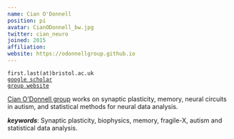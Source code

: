 ```yaml
---
name: Cian O'Donnell
position: pi
avatar: CianODonnell_bw.jpg
twitter: cian_neuro
joined: 2015
affiliation:
website: https://odonnellgroup.github.io
---
```


<!--- _Lecturer in Computer Science, Dept of Computer Science, SCEEM, Faculty of Engineering, University of Bristol_<br>-->

<i class="fa fa-envelope-o"></i> `first.last(at)bristol.ac.uk`<br>
<i class="fa fa-book"></i> <a href="https://scholar.google.co.uk/citations?user=KGKHB2QAAAAJ&hl=en">`google scholar`</a><br>
<i class="fa fa-link"></i> <a href="{{page.website}}">`group website`</a>

<!--**Office**<br>
Merchant Venturers Building<br>
Woodland Road<br>
Bristol, BS8 1UB, England, United Kingdom<br>-->

[Cian O'Donnell group](https://seis.bristol.ac.uk/~co15268/) works on synaptic plasticity, memory, neural circuits in autism, and statistical methods for neural data analysis.

***keywords***: Synaptic plasticity, biophysics, memory, fragile-X, autism and statistical data analysis.
